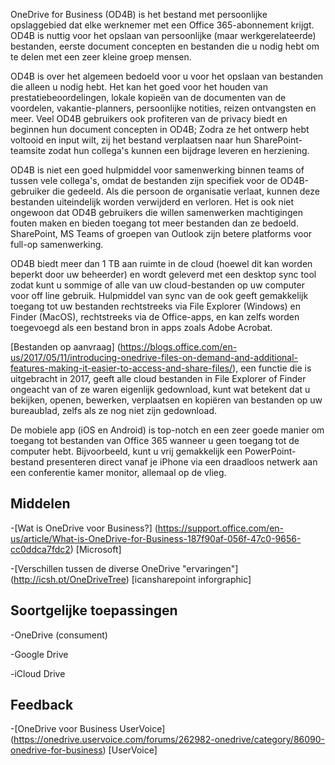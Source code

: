 

OneDrive for Business (OD4B) is het bestand met persoonlijke opslaggebied dat elke werknemer met een Office 365-abonnement krijgt. OD4B is nuttig voor het opslaan van persoonlijke (maar werkgerelateerde) bestanden, eerste document concepten en bestanden die u nodig hebt om te delen met een zeer kleine groep mensen.

OD4B is over het algemeen bedoeld voor u voor het opslaan van bestanden die alleen u nodig hebt. Het kan het goed voor het houden van prestatiebeoordelingen, lokale kopieën van de documenten van de voordelen, vakantie-planners, persoonlijke notities, reizen ontvangsten en meer. Veel OD4B gebruikers ook profiteren van de privacy biedt en beginnen hun document concepten in OD4B; Zodra ze het ontwerp hebt voltooid en input wilt, zij het bestand verplaatsen naar hun SharePoint-teamsite zodat hun collega's kunnen een bijdrage leveren en herziening.

OD4B is niet een goed hulpmiddel voor samenwerking binnen teams of tussen vele collega's, omdat de bestanden zijn specifiek voor de OD4B-gebruiker die gedeeld. Als die persoon de organisatie verlaat, kunnen deze bestanden uiteindelijk worden verwijderd en verloren. Het is ook niet ongewoon dat OD4B gebruikers die willen samenwerken machtigingen fouten maken en bieden toegang tot meer bestanden dan ze bedoeld. SharePoint, MS Teams of groepen van Outlook zijn betere platforms voor full-op samenwerking.

OD4B biedt meer dan 1 TB aan ruimte in de cloud (hoewel dit kan worden beperkt door uw beheerder) en wordt geleverd met een desktop sync tool zodat kunt u sommige of alle van uw cloud-bestanden op uw computer voor off line gebruik. Hulpmiddel van sync van de ook geeft gemakkelijk toegang tot uw bestanden rechtstreeks via File Explorer (Windows) en Finder (MacOS), rechtstreeks via de Office-apps, en kan zelfs worden toegevoegd als een bestand bron in apps zoals Adobe Acrobat. 

[Bestanden op aanvraag] (https://blogs.office.com/en-us/2017/05/11/introducing-onedrive-files-on-demand-and-additional-features-making-it-easier-to-access-and-share-files/), een functie die is uitgebracht in 2017, geeft alle cloud bestanden in File Explorer of Finder ongeacht van of ze waren eigenlijk gedownload, kunt wat betekent dat u bekijken, openen, bewerken, verplaatsen en kopiëren van bestanden op uw bureaublad, zelfs als ze nog niet zijn gedownload.

De mobiele app (iOS en Android) is top-notch en een zeer goede manier om toegang tot bestanden van Office 365 wanneer u geen toegang tot de computer hebt. Bijvoorbeeld, kunt u vrij gemakkelijk een PowerPoint-bestand presenteren direct vanaf je iPhone via een draadloos netwerk aan een conferentie kamer monitor, allemaal op de vlieg.

Middelen
---------

-[Wat is OneDrive voor
    Business?] (https://support.office.com/en-us/article/What-is-OneDrive-for-Business-187f90af-056f-47c0-9656-cc0ddca7fdc2)
    \[Microsoft\]

-[Verschillen tussen de diverse OneDrive
    "ervaringen"] (http://icsh.pt/OneDriveTree) \[icansharepoint
    inforgraphic\]

Soortgelijke toepassingen
--------------------

-OneDrive (consument)

-Google Drive

-iCloud Drive

Feedback
---------

-[OneDrive voor Business UserVoice] (https://onedrive.uservoice.com/forums/262982-onedrive/category/86090-onedrive-for-business)
    \[UserVoice\]

